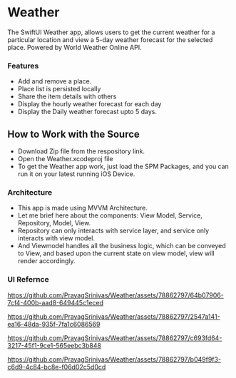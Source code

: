 # Weather

The SwiftUI Weather app, allows users to get the current weather for a particular location and view a 5-day weather forecast for the selected place. Powered by World Weather Online API.

### Features
* Add and remove a place.
* Place list is persisted locally
* Share the item details with others
* Display the hourly weather forecast for each day
* Display the Daily weather forecast upto 5 days. 

## How to Work with the Source
* Download Zip file from the respository link.
* Open the Weather.xcodeproj file
* To get the Weather app work, just load the SPM Packages, and you can run it on your latest running iOS Device.

### Architecture
* This app is made using MVVM Architecture.
* Let me brief here about the components: View Model, Service, Repository, Model, View.
* Repository can only interacts with service layer, and service only interacts with view model.
* And Viewmodel handles all the business logic, which can be conveyed to View, and based upon the current state on view model, view will render accordingly.

### UI Refernce


https://github.com/PrayagSrinivas/Weather/assets/78862797/64b07906-7cf4-400b-aad8-649445c1eced



https://github.com/PrayagSrinivas/Weather/assets/78862797/2547a141-ea16-48da-935f-7fa1c6086569



https://github.com/PrayagSrinivas/Weather/assets/78862797/c693fd64-3217-45f1-9ce1-565eebc3b848



https://github.com/PrayagSrinivas/Weather/assets/78862797/b049f9f3-c6d9-4c84-bc8e-f06d02c5d0cd


